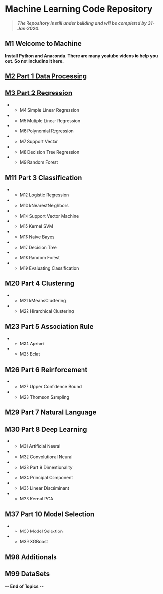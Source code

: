 # Machine Learning Code Repository

> #### *The Repository is still under building and will be completed by 31-Jan-2020.*

## M1 Welcome to Machine
**Install Python and Anaconda. There are many youtube videos to help you out. So not including it here.**

## [M2 Part 1 Data Processing](https://github.com/Zurezh/ML_Model/tree/master/M2%20Part%201%20Data%20Processing)
## [M3 Part 2 Regression](https://github.com/Zurezh/ML_Model/tree/master/M3%20Part%202%20Regression)
- - M4 Simple Linear Regression
- - M5 Mutiple Linear Regression
- - M6 Polynomial Regression
- - M7 Support Vector
- - M8 Decision Tree Regression
- - M9 Random Forest
## M11 Part 3 Classification
- - M12 Logistic Regression
- - M13 kNearestNeighbors
- - M14 Support Vector Machine
- - M15 Kernel SVM
- - M16 Naive Bayes
- - M17 Decision Tree
- - M18 Random Forest
- - M19 Evaluating Classification
## M20 Part 4 Clustering
- - M21 kMeansClustering
- - M22 Hirarchical Clustering
## M23 Part 5 Association Rule
- - M24 Apriori
- - M25 Eclat
## M26 Part 6 Reinforcement
- - M27 Upper Confidence Bound
- - M28 Thomson Sampling
## M29 Part 7 Natural Language
## M30 Part 8 Deep Learning
- - M31 Artificial Neural
- - M32 Convolutional Neural
- - M33 Part 9 Dimentionality
- - M34 Principal Component
- - M35 Linear Discriminant
- - M36 Kernal PCA
## M37 Part 10 Model Selection
- - M38 Model Selection
- - M39 XGBoost
## M98 Additionals
## M99 DataSets

#### -- End of Topics --
